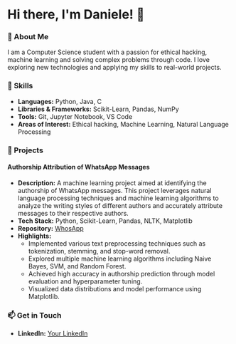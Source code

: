 # Hi there, I'm Daniele! 👋

### 🌟 About Me
I am a Computer Science student with a passion for ethical hacking, machine learning and solving complex problems through code. I love exploring new technologies and applying my skills to real-world projects.

### 🔧 Skills
- **Languages:** Python, Java, C
- **Libraries & Frameworks:** Scikit-Learn, Pandas, NumPy
- **Tools:** Git, Jupyter Notebook, VS Code
- **Areas of Interest:** Ethical hacking, Machine Learning, Natural Language Processing

### 📘 Projects

#### Authorship Attribution of WhatsApp Messages
- **Description:** A machine learning project aimed at identifying the authorship of WhatsApp messages. This project leverages natural language processing techniques and machine learning algorithms to analyze the writing styles of different authors and accurately attribute messages to their respective authors.
- **Tech Stack:** Python, Scikit-Learn, Pandas, NLTK, Matplotlib
- **Repository:** [WhosApp](https://github.com/Bugged-Out-unisa/WhosApp/)
- **Highlights:**
  - Implemented various text preprocessing techniques such as tokenization, stemming, and stop-word removal.
  - Explored multiple machine learning algorithms including Naive Bayes, SVM, and Random Forest.
  - Achieved high accuracy in authorship prediction through model evaluation and hyperparameter tuning.
  - Visualized data distributions and model performance using Matplotlib.

### 📫 Get in Touch
- **LinkedIn:** [Your LinkedIn](https://www.linkedin.com/in/daniele-liguori-66172a241/)
